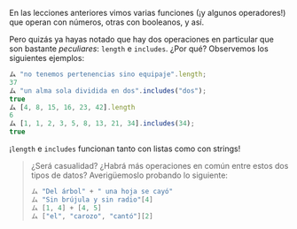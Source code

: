 En las lecciones anteriores vimos varias funciones (¡y algunos operadores!) que operan con números, otras con booleanos, y así.

Pero quizás ya hayas notado que hay dos operaciones en particular que son bastante _peculiares_: `length` e `includes`. ¿Por qué? Observemos los siguientes ejemplos: 

```javascript
ム "no tenemos pertenencias sino equipaje".length;
37
ム "un alma sola dividida en dos".includes("dos");
true
ム [4, 8, 15, 16, 23, 42].length
6
ム [1, 1, 2, 3, 5, 8, 13, 21, 34].includes(34);
true
```

¡`length` e `includes` funcionan tanto con listas como con strings!

> ¿Será casualidad? ¿Habrá más operaciones en común entre estos dos tipos de datos? Averigüemoslo probando lo siguiente:  
> 
> ```javascript
> ム "Del árbol" + " una hoja se cayó"
> ム "Sin brújula y sin radio"[4]
> ム [1, 4] + [4, 5]
> ム ["el", "carozo", "cantó"][2]
> ```


